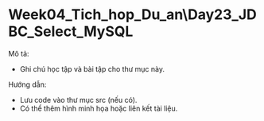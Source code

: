 # Week04_Tich_hop_Du_an\Day23_JDBC_Select_MySQL

Mô tả:
- Ghi chú học tập và bài tập cho thư mục này.

Hướng dẫn:
- Lưu code vào thư mục src (nếu có).
- Có thể thêm hình minh họa hoặc liên kết tài liệu.
